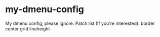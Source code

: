 # my-dmenu-config
My dmenu config, please ignore.
Patch list (If you're interested):
border
center
grid
lineheight
